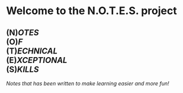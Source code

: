 # Welcome to the N.O.T.E.S. project

(__N__)*OTES*  
(__O__)*F*  
(__T__)*ECHNICAL*  
(__E__)*XCEPTIONAL*  
(__S__)*KILLS*  
---
*Notes that has been written to make learning easier and more fun!*